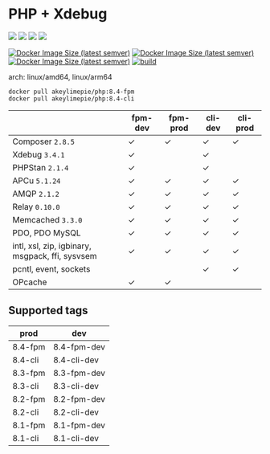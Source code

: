 # PHP + Xdebug

![](https://img.shields.io/badge/-8.4.3-informational) ![](https://img.shields.io/badge/-8.3.16-informational) ![](https://img.shields.io/badge/-8.2.27-informational) ![](https://img.shields.io/badge/-8.1.31-informational) 

[![Docker Image Size (latest semver)](https://img.shields.io/docker/image-size/akeylimepie/php/8.4-fpm?label=prod)](https://hub.docker.com/r/akeylimepie/php)
[![Docker Image Size (latest semver)](https://img.shields.io/docker/image-size/akeylimepie/php/8.4-fpm-dev?label=dev)](https://hub.docker.com/r/akeylimepie/php)
[![Docker Image Size (latest semver)](https://img.shields.io/docker/pulls/akeylimepie/php)](https://hub.docker.com/r/akeylimepie/php)
[![build](https://github.com/akeylimepie/docker-php/actions/workflows/build.yml/badge.svg?event=push)](https://github.com/akeylimepie/docker-php/actions/workflows/build.yml)

arch: linux/amd64, linux/arm64

```
docker pull akeylimepie/php:8.4-fpm
docker pull akeylimepie/php:8.4-cli
```

|                                                 | fpm-dev | fpm-prod | cli-dev | cli-prod |
|-------------------------------------------------|---------|----------|---------|----------|
| Composer `2.8.5`                 | &check; | &check;  | &check; | &check;  |
| Xdebug `3.4.1`                     | &check; |          | &check; |          |
| PHPStan `2.1.4`                   | &check; |          | &check; |          |
| APCu `5.1.24`                         | &check; | &check;  | &check; | &check;  |
| AMQP `2.1.2`                         | &check; | &check;  | &check; | &check;  |
| Relay `0.10.0`                       | &check; | &check;  | &check; | &check;  |
| Memcached `3.3.0`               | &check; | &check;  | &check; | &check;  |
| PDO, PDO MySQL                                  | &check; | &check;  | &check; | &check;  |
| intl, xsl, zip, igbinary, msgpack, ffi, sysvsem | &check; | &check;  | &check; | &check;  |
| pcntl, event, sockets                           |         |          | &check; | &check;  |
| OPcache                                         | &check; | &check;  |         |          |

## Supported tags

| prod | dev |
| --- | --- |
| 8.4-fpm | 8.4-fpm-dev |
| 8.4-cli | 8.4-cli-dev |
| 8.3-fpm | 8.3-fpm-dev |
| 8.3-cli | 8.3-cli-dev |
| 8.2-fpm | 8.2-fpm-dev |
| 8.2-cli | 8.2-cli-dev |
| 8.1-fpm | 8.1-fpm-dev |
| 8.1-cli | 8.1-cli-dev |

